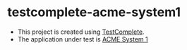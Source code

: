 # testcomplete-acme-system1
* This project is created using [TestComplete](https://support.smartbear.com/testcomplete/docs/index.html).
* The application under test is [ACME System 1](https://acme-test.uipath.com/account/login)
